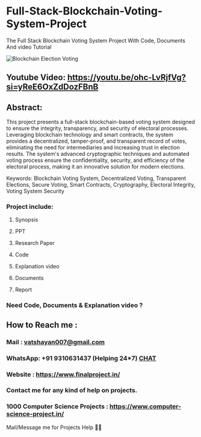 # Full-Stack-Blockchain-Voting-System-Project
The Full Stack Blockchain Voting System Project With Code, Documents And video Tutorial

![Blockchain Election Voting](https://github.com/user-attachments/assets/065d9d38-38e6-43fa-85cf-457d60a909df)

## Youtube Video: https://youtu.be/ohc-LvRjfVg?si=yReE6OxZdDozFBnB

## Abstract: 
This project presents a full-stack blockchain-based voting system designed to ensure the integrity, transparency, and security of electoral processes. Leveraging blockchain technology and smart contracts, the system provides a decentralized, tamper-proof, and transparent record of votes, eliminating the need for intermediaries and increasing trust in election results. The system's advanced cryptographic techniques and automated voting process ensure the confidentiality, security, and efficiency of the electoral process, making it an innovative solution for modern elections.

Keywords: Blockchain Voting System, Decentralized Voting, Transparent Elections, Secure Voting, Smart Contracts, Cryptography, Electoral Integrity, Voting System Security

### Project include: 

1. Synopsis

2. PPT

3. Research Paper


4. Code

5. Explanation video

6. Documents

7. Report


### Need Code, Documents & Explanation video ? 

## How to Reach me :

### Mail : vatshayan007@gmail.com 

### WhatsApp: +91 9310631437 (Helping 24*7) **[CHAT](https://wa.me/message/CHWN2AHCPMAZK1)** 

### Website : https://www.finalproject.in/

### Contact me for any kind of help on projects.
### 1000 Computer Science Projects : https://www.computer-science-project.in/


Mail/Message me for Projects Help 🙏🏻


